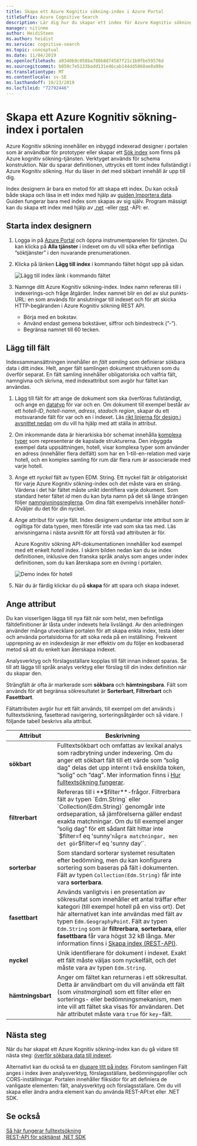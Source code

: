 ```yaml
---
title: Skapa ett Azure Kognitiv sökning-index i Azure Portal
titleSuffix: Azure Cognitive Search
description: Lär dig hur du skapar ett index för Azure Kognitiv sökning med hjälp av en inbyggd Portal index design.
manager: nitinme
author: HeidiSteen
ms.author: heidist
ms.service: cognitive-search
ms.topic: conceptual
ms.date: 11/04/2019
ms.openlocfilehash: a9340b9c058ba780b8d74587f21c1b9fbe59576d
ms.sourcegitcommit: b050c7e5133badd131e46cab144dd5860ae8a98e
ms.translationtype: MT
ms.contentlocale: sv-SE
ms.lasthandoff: 10/23/2019
ms.locfileid: "72792446"
---
```

# <a name="create-an-azure-cognitive-search-index-in-the-portal"></a>Skapa ett Azure Kognitiv sökning-index i portalen

Azure Kognitiv sökning innehåller en inbyggd indexerad designer i portalen som är användbar för prototyper eller skapar ett [Sök index](search-what-is-an-index.md) som finns på Azure kognitiv sökning-tjänsten. Verktyget används för schema konstruktion. När du sparar definitionen, uttrycks ett tomt index fullständigt i Azure Kognitiv sökning. Hur du läser in det med sökbart innehåll är upp till dig.

Index designern är bara en metod för att skapa ett index. Du kan också både skapa och läsa in ett index med hjälp av [guiden Importera data](search-get-started-portal.md). Guiden fungerar bara med index som skapas av sig själv. Program mässigt kan du skapa ett index med hjälp av [.net](search-create-index-dotnet.md) -eller [rest](search-create-index-rest-api.md) -API: er.

## <a name="start-index-designer"></a>Starta index designern

1. Logga in på [Azure Portal](https://portal.azure.com) och öppna instrumentpanelen för tjänsten. Du kan klicka på **Alla tjänster** i indexet om du vill söka efter befintliga ”söktjänster” i den nuvarande prenumerationen. 

2. Klicka på länken **Lägg till index** i kommando fältet högst upp på sidan.

   ![Lägg till index länk i kommando fältet](media/search-create-index-portal/add-index.png "Lägg till index länk i kommando fältet")

3. Namnge ditt Azure Kognitiv sökning-index. Index namn refereras till i indexerings-och fråge åtgärder. Index namnet blir en del av slut punkts-URL: en som används för anslutningar till indexet och för att skicka HTTP-begäranden i Azure Kognitiv sökning REST API.

   * Börja med en bokstav.
   * Använd endast gemena bokstäver, siffror och bindestreck (”-”).
   * Begränsa namnet till 60 tecken.

## <a name="add-fields"></a>Lägg till fält

Indexsammansättningen innehåller en *fält samling* som definierar sökbara data i ditt index. Helt, anger fält samlingen dokument strukturen som du överför separat. En fält samling innehåller obligatoriska och valfria fält, namngivna och skrivna, med indexattribut som avgör hur fältet kan användas.

1. Lägg till fält för att ange de dokument som ska överföras fullständigt, och ange en [datatyp](https://docs.microsoft.com/rest/api/searchservice/supported-data-types) för var och en. Om dokument till exempel består av ett *hotell-ID*, *hotell-namn*, *adress*, *stad*och *region*, skapar du ett motsvarande fält för var och en i indexet. Läs [rikt linjerna för design i avsnittet nedan](#design) om du vill ha hjälp med att ställa in attribut.

1. Om inkommande data är hierarkiska bör schemat innehålla [komplexa typer](search-howto-complex-data-types.md) som representerar de kapslade strukturerna. Den inbyggda exempel data uppsättningen, hotell, visar komplexa typer som använder en adress (innehåller flera delfält) som har en 1-till-en-relation med varje hotell, och en komplex samling för rum där flera rum är associerade med varje hotell. 

1. Ange ett *nyckel* fält av typen EDM. String. Ett nyckel fält är obligatoriskt för varje Azure Kognitiv sökning-index och det måste vara en sträng. Värdena i det här fältet måste unikt identifiera varje dokument. Som standard heter fältet *id* men du kan byta namn på det så länge strängen följer [namngivningsreglerna](https://docs.microsoft.com/rest/api/searchservice/Naming-rules). Om dina fält exempelvis innehåller *hotell-ID*väljer du det för din nyckel. 

1. Ange attribut för varje fält. Index designern undantar inte attribut som är ogiltiga för data typen, men föreslår inte vad som ska tas med. Läs anvisningarna i nästa avsnitt för att förstå vad attributen är för.

    Azure Kognitiv sökning API-dokumentationen innehåller kod exempel med ett enkelt *hotell* index. I skärm bilden nedan kan du se index definitionen, inklusive den franska språk analys som anges under index definitionen, som du kan återskapa som en övning i portalen.

    ![Demo index för hotell](media/search-create-index-portal/field-definitions.png "Demo index för hotell")

1. När du är färdig klickar du på **skapa** för att spara och skapa indexet.

<a name="design"></a>

## <a name="set-attributes"></a>Ange attribut

Du kan visserligen lägga till nya fält när som helst, men befintliga fältdefinitioner är låsta under indexets hela livslängd. Av den anledningen använder många utvecklare portalen för att skapa enkla index, testa idéer och använda portalsidorna för att söka reda på en inställning. Frekvent upprepning av en indexdesign är mer effektiv om du följer en kodbaserad metod så att du enkelt kan återskapa indexet.

Analysverktyg och förslagsställare kopplas till fält innan indexet sparas. Se till att lägga till språk analys verktyg eller förslag till din index definition när du skapar den.

Strängfält är ofta är markerade som **sökbara** och **hämtningsbara**. Fält som används för att begränsa sökresultatet är **Sorterbart**, **Filtrerbart** och **Fasettbart**.

Fältattributen avgör hur ett fält används, till exempel om det används i fulltextsökning, fasetterad navigering, sorteringsåtgärder och så vidare. I följande tabell beskrivs alla attribut.

|Attribut|Beskrivning|  
|---------------|-----------------|  
|**sökbart**|Fulltextsökbart och omfattas av lexikal analys som radbrytning under indexering. Om du anger ett sökbart fält till ett värde som ”solig dag” delas det upp internt i två enskilda token, ”solig” och ”dag”. Mer information finns i [Hur fulltextsökning fungerar](search-lucene-query-architecture.md).|  
|**filtrerbart**|Refereras till i **$filter**-frågor. Filtrerbara fält av typen `Edm.String` eller `Collection(Edm.String)` genomgår inte ordseparation, så jämförelserna gäller endast exakta matchningar. Om du till exempel anger ”solig dag” för ett sådant fält hittar inte `$filter=f eq 'sunny'` några matchningar, men det gör `$filter=f eq 'sunny day'`. |  
|**sorterbar**|Som standard sorterar systemet resultaten efter bedömning, men du kan konfigurera sortering som baseras på fält i dokumenten. Fält av typen `Collection(Edm.String)` får inte vara **sorterbara**. |  
|**fasettbart**|Används vanligtvis i en presentation av sökresultat som innehåller ett antal träffar efter kategori (till exempel hotell på en viss ort). Det här alternativet kan inte användas med fält av typen `Edm.GeographyPoint`. Fält av typen `Edm.String` som är **filtrerbara**, **sorterbara**, eller **fasettbara** får vara högst 32 kB långa. Mer information finns i [Skapa index (REST-API)](https://docs.microsoft.com/rest/api/searchservice/create-index).|  
|**nyckel**|Unik identifierare för dokument i indexet. Exakt ett fält måste väljas som nyckelfält, och det måste vara av typen `Edm.String`.|  
|**hämtningsbart**|Anger om fältet kan returneras i ett sökresultat. Detta är användbart om du vill använda ett fält (som *vinstmarginal*) som ett filter eller en sorterings- eller bedömningsmekanism, men inte vill att fältet ska visas för användaren. Det här attributet måste vara `true` för `key`-fält.|  

## <a name="next-steps"></a>Nästa steg

När du har skapat ett Azure Kognitiv sökning-index kan du gå vidare till nästa steg: [överför sökbara data till indexet](search-what-is-data-import.md).

Alternativt kan du också ta en [djupare titt på index](search-what-is-an-index.md). Förutom samlingen Fält anges i index även analysverktyg, förslagsställare, bedömningsprofiler och CORS-inställningar. Portalen innehåller fliksidor för att definiera de vanligaste elementen: fält, analysverktyg och förslagsställare. Om du vill skapa eller ändra andra element kan du använda REST-API:et eller .NET SDK.

## <a name="see-also"></a>Se också

 [Så här fungerar fulltextsökning](search-lucene-query-architecture.md)  
 [REST-API för söktjänst](https://docs.microsoft.com/rest/api/searchservice/) [.NET SDK](https://docs.microsoft.com/dotnet/api/overview/azure/search?view=azure-dotnet)

